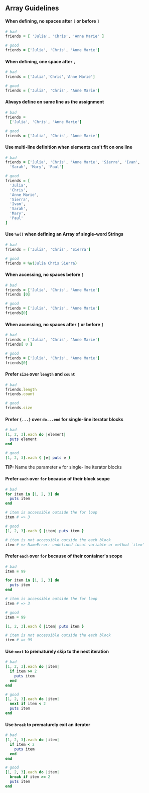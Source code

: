 ## Array Guidelines


#### When defining, no spaces after `[` or before `]`

```ruby
# bad
friends = [ 'Julia', 'Chris', 'Anne Marie' ]

# good
friends = ['Julia', 'Chris', 'Anne Marie']
```


#### When defining, one space after `,`

```ruby
# bad
friends = ['Julia','Chris','Anne Marie']

# good
friends = ['Julia', 'Chris', 'Anne Marie']
```


#### Always define on same line as the assignment

```ruby
# bad
friends =
  ['Julia', 'Chris', 'Anne Marie']

# good
friends = ['Julia', 'Chris', 'Anne Marie']
```


#### Use multi-line definition when elements can't fit on one line

```ruby
# bad
friends = ['Julia', 'Chris', 'Anne Marie', 'Sierra', 'Ivan',
  'Sarah', 'Mary', 'Paul']

# good
friends = [
  'Julia',
  'Chris',
  'Anne Marie',
  'Sierra',
  'Ivan',
  'Sarah',
  'Mary',
  'Paul'
]
```


#### Use `%w()` when defining an Array of single-word Strings

```ruby
# bad
friends = ['Julia', 'Chris', 'Sierra']

# good
friends = %w(Julia Chris Sierra)
```


#### When accessing, no spaces before `[`

```ruby
# bad
friends = ['Julia', 'Chris', 'Anne Marie']
friends [0]

# good
friends = ['Julia', 'Chris', 'Anne Marie']
friends[0]
```


#### When accessing, no spaces after `[` or before `]`

```ruby
# bad
friends = ['Julia', 'Chris', 'Anne Marie']
friends[ 0 ]

# good
friends = ['Julia', 'Chris', 'Anne Marie']
friends[0]
```


#### Prefer `size` over `length` and `count`

```ruby
# bad
friends.length
friends.count

# good
friends.size
```


#### Prefer `{...}` over `do...end` for single-line iterator blocks

```ruby
# bad
[1, 2, 3].each do |element|
  puts element
end

# good
[1, 2, 3].each { |e| puts e }
```

**TIP:** Name the parameter `e` for single-line iterator blocks


#### Prefer `each` over `for` because of their block scope

```ruby
# bad
for item in [1, 2, 3] do
  puts item
end

# item is accessible outside the for loop
item # => 3

# good
[1, 2, 3].each { |item| puts item }

# item is not accessible outside the each block
item # => NameError: undefined local variable or method `item'
```


#### Prefer `each` over `for` because of their container's scope

```ruby
# bad
item = 99

for item in [1, 2, 3] do
  puts item
end

# item is accessible outside the for loop
item # => 3

# good
item = 99

[1, 2, 3].each { |item| puts item }

# item is not accessible outside the each block
item # => 99
```


#### Use `next` to prematurely skip to the next iteration

```ruby
# bad
[1, 2, 3].each do |item|
  if item >= 2
    puts item
  end
end

# good
[1, 2, 3].each do |item|
  next if item < 2
  puts item
end
```


#### Use `break` to prematurely exit an iterator

```ruby
# bad
[1, 2, 3].each do |item|
  if item < 2
    puts item
  end
end

# good
[1, 2, 3].each do |item|
  break if item >= 2
  puts item
end
```
